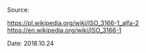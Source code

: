 Source:

https://pl.wikipedia.org/wiki/ISO_3166-1_alfa-2
https://en.wikipedia.org/wiki/ISO_3166-1

Date: 2018.10.24
